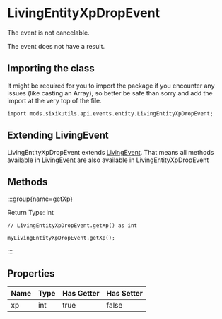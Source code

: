 # LivingEntityXpDropEvent

The event is not cancelable.

The event does not have a result.

## Importing the class

It might be required for you to import the package if you encounter any issues (like casting an Array), so better be safe than sorry and add the import at the very top of the file.
```zenscript
import mods.sixikutils.api.events.entity.LivingEntityXpDropEvent;
```


## Extending LivingEvent

LivingEntityXpDropEvent extends [LivingEvent](/forge/api/event/entity/LivingEvent). That means all methods available in [LivingEvent](/forge/api/event/entity/LivingEvent) are also available in LivingEntityXpDropEvent

## Methods

:::group{name=getXp}

Return Type: int

```zenscript
// LivingEntityXpDropEvent.getXp() as int

myLivingEntityXpDropEvent.getXp();
```

:::


## Properties

| Name | Type | Has Getter | Has Setter |
|------|------|------------|------------|
| xp   | int  | true       | false      |

